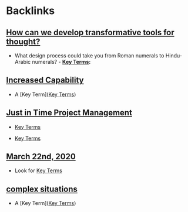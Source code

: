 
# Backlinks
## [How can we develop transformative tools for thought?](<How can we develop transformative tools for thought?.md>)
- What design process could take you from Roman numerals to Hindu-Arabic numerals?
                - **[Key Terms](<Key Terms.md>):**

## [Increased Capability](<Increased Capability.md>)
- A [Key Term]([Key Terms](<Key Terms.md>))

## [Just in Time Project Management](<Just in Time Project Management.md>)
- [Key Terms](<Key Terms.md>)

- [Key Terms](<Key Terms.md>)

## [March 22nd, 2020](<March 22nd, 2020.md>)
- Look for [Key Terms](<Key Terms.md>)

## [complex situations](<complex situations.md>)
- A [Key Term]([Key Terms](<Key Terms.md>))

